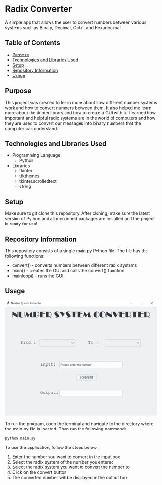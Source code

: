 # Radix Converter

A simple app that allows the user to convert numbers between various systems such as Binary, Decimal, Octal, and Hexadecimal. 


## Table of Contents
- [Purpose](#purpose)
- [Technologies and Libraries Used](#technologies-and-libraries-used)
- [Setup](#setup)
- [Repository Information](#repository-information)
- [Usage](#usage)


## Purpose
This project was created to learn more about how different number systems work and how to convert numbers between them. It also helped me learn more about the tkinter library and how to create a GUI with it. I learned how important and helpful radix systems are in the world of computers and how they are used to convert our messages into binary numbers that the computer can understand.


## Technologies and Libraries Used
- Programming Language
    - Python
- Libraries
    - tkinter
    - ttkthemes
    - tkinter.scrolledtext
    - string


## Setup
Make sure to git clone this repository. After cloning, make sure the latest version of Python and all mentioned packages are installed and the project is ready for use!


## Repository Information
This repository consists of a single main.py Python file. The file has the following functions:
- convert() - converts numbers between different radix systems
- main() - creates the GUI and calls the convert() function
- mainloop() - runs the GUI



## Usage
<img src="image.png" width="500">


To run the program, open the terminal and navigate to the directory where the main.py file is located. Then run the following command:
```
python main.py
```

To use the application, follow the steps below:
1. Enter the number you want to convert in the input box
2. Select the radix system of the number you entered
3. Select the radix system you want to convert the number to
4. Click on the convert button
5. The converted number will be displayed in the output box

